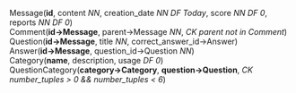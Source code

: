Message(__id__, content *NN*, creation_date *NN* *DF Today*, score *NN* *DF 0*, reports *NN* *DF 0*)  
Comment(__id->Message__, parent->Message *NN*, *CK parent not in Comment*)  
Question(__id->Message__, title *NN*, correct_answer_id->Answer)  
Answer(__id->Message__, question_id->Question *NN*)  
Category(__name__, description, usage *DF 0*)  
QuestionCategory(__category->Category__, __question->Question__, *CK number_tuples > 0 && number_tuples < 6*)  
